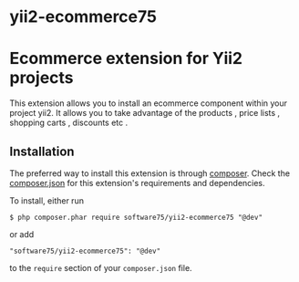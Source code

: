 # yii2-ecommerce75
Ecommerce extension for Yii2 projects
========================================

This extension allows you to install an ecommerce component within your project yii2.
It allows you to take advantage of the products , price lists , shopping carts , discounts etc .

## Installation

The preferred way to install this extension is through [composer](http://getcomposer.org/download/). Check the [composer.json](https://github.com/Software75/yii2-ecommerce75/composer.json) for this extension's requirements and dependencies. 

To install, either run

```
$ php composer.phar require software75/yii2-ecommerce75 "@dev"
```

or add

```
"software75/yii2-ecommerce75": "@dev"
```
to the ```require``` section of your `composer.json` file.
